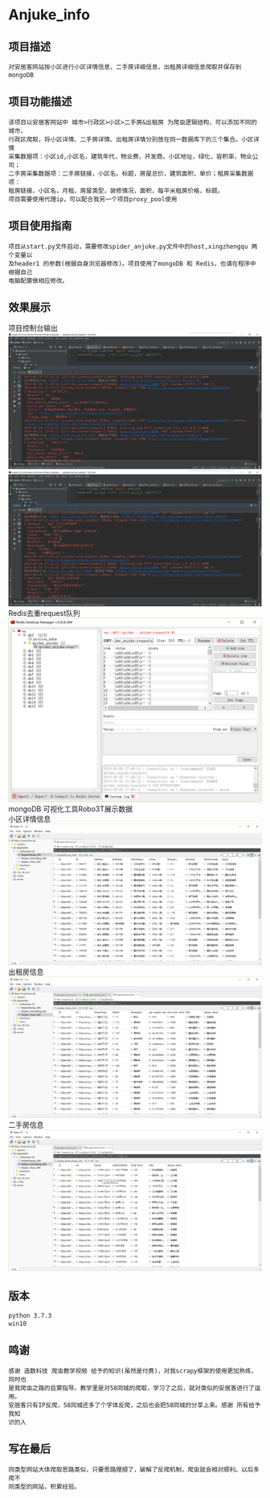 # Anjuke_info
## 项目描述
    对安居客网站按小区进行小区详情信息，二手房详细信息，出租房详细信息爬取并保存到mongoDB
## 项目功能描述
    该项目以安居客网站中 城市>行政区>小区>二手房&出租房 为爬虫逻辑结构，可以添加不同的城市，
    行政区爬取，将小区详情、二手房详情、出租房详情分别放在同一数据库下的三个集合。小区详情
    采集数据项：小区id,小区名，建筑年代，物业费，开发商，小区地址，绿化，容积率，物业公司；
    二手房采集数据项：二手房链接，小区名，标题，房屋总价，建筑面积，单价；租房采集数据项：
    租房链接，小区名，月租，房屋类型，装修情况，面积，每平米租房价格，标题。
    项目需要使用代理ip，可以配合我另一个项目proxy_pool使用
## 项目使用指南
    项目从start.py文件启动，需要修改spider_anjuke.py文件中的host,xingzhengqu 两个变量以
    及header1 的参数(根据自身浏览器修改)。项目使用了mongoDB 和 Redis，也请在程序中根据自己
    电脑配置做相应修改。
## 效果展示
项目控制台输出
![1](https://github.com/studyisnotsimple/Anjuke_info/blob/master/anjuke/image/1.png)
<br>
![2](https://github.com/studyisnotsimple/Anjuke_info/blob/master/anjuke/image/4.png)
<br>
Redis去重request队列
<br>
![3](https://github.com/studyisnotsimple/Anjuke_info/blob/master/anjuke/image/3.png)
<br>
mongoDB 可视化工具Robo3T展示数据
<br>
小区详情信息
![4](https://github.com/studyisnotsimple/Anjuke_info/blob/master/anjuke/image/2.png)
<br>
出租房信息
![5](https://github.com/studyisnotsimple/Anjuke_info/blob/master/anjuke/image/5.png)
<br>
二手房信息
![6](https://github.com/studyisnotsimple/Anjuke_info/blob/master/anjuke/image/6.png)
<br>
## 版本
    python 3.7.3
    win10
## 鸣谢
    感谢 造数科技 爬虫教学视频 给予的知识(虽然是付费)，对我scrapy框架的使用更加熟练，同时也
    是我爬虫之路的启蒙指导。教学里是对58同城的爬取，学习了之后，就对类似的安居客进行了运用。
    安居客只有IP反爬，58同城还多了个字体反爬，之后也会把58同城的分享上来。感谢 所有给予我知
    识的人
## 写在最后
    同类型网站大体爬取思路类似，只要思路理顺了，破解了反爬机制，爬虫就会相对顺利。以后多爬不
    同类型的网站，积累经验。
    
    
    
    
